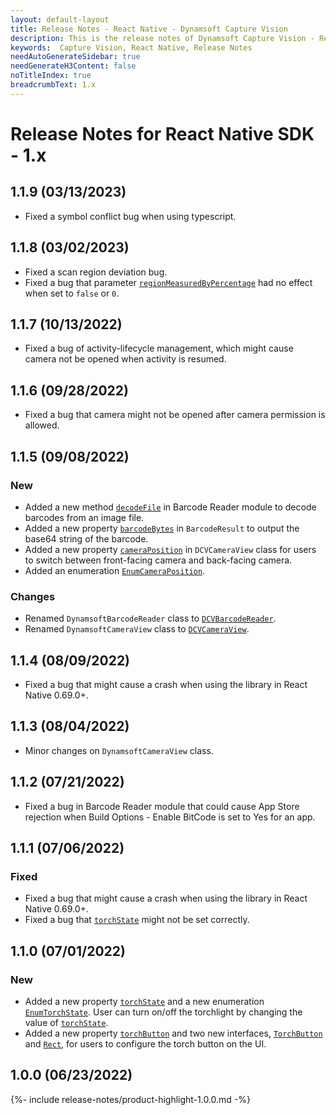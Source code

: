 ```yaml
---
layout: default-layout
title: Release Notes - React Native - Dynamsoft Capture Vision
description: This is the release notes of Dynamsoft Capture Vision - React Native Edition.
keywords:  Capture Vision, React Native, Release Notes
needAutoGenerateSidebar: true
needGenerateH3Content: false
noTitleIndex: true
breadcrumbText: 1.x
---
```


# Release Notes for React Native SDK - 1.x

## 1.1.9 (03/13/2023)

- Fixed a symbol conflict bug when using typescript.

## 1.1.8 (03/02/2023)

- Fixed a scan region deviation bug.
- Fixed a bug that parameter [`regionMeasuredByPercentage`](../api-reference/interface-region.md) had no effect when set to `false` or `0`.

## 1.1.7 (10/13/2022)

- Fixed a bug of activity-lifecycle management, which might cause camera not be opened when activity is resumed.

## 1.1.6 (09/28/2022)

- Fixed a bug that camera might not be opened after camera permission is allowed.

## 1.1.5 (09/08/2022)

### New

- Added a new method [`decodeFile`](../api-reference/barcode-reader.md#decodefile) in Barcode Reader module to decode barcodes from an image file.
- Added a new property [`barcodeBytes`](../api-reference/class-barcode-result.md) in `BarcodeResult` to output the base64 string of the barcode.
- Added a new property [`cameraPosition`](../api-reference/camera-view.md#cameraposition) in `DCVCameraView` class for users to switch between front-facing camera and back-facing camera.
- Added an enumeration [`EnumCameraPosition`](../api-reference/enum-camera-position.md).

### Changes

- Renamed `DynamsoftBarcodeReader` class to [`DCVBarcodeReader`](../api-reference/barcode-reader.md).
- Renamed `DynamsoftCameraView` class to [`DCVCameraView`](../api-reference/camera-view.md).

## 1.1.4 (08/09/2022)

- Fixed a bug that might cause a crash when using the library in React Native 0.69.0+.

## 1.1.3 (08/04/2022)

- Minor changes on `DynamsoftCameraView` class.

## 1.1.2 (07/21/2022)

- Fixed a bug in Barcode Reader module that could cause App Store rejection when Build Options - Enable BitCode is set to Yes for an app.

## 1.1.1 (07/06/2022)

### Fixed

- Fixed a bug that might cause a crash when using the library in React Native 0.69.0+.
- Fixed a bug that [`torchState`](../api-reference/camera-view.md#torchstate) might not be set correctly.

## 1.1.0 (07/01/2022)

### New

- Added a new property [`torchState`](../api-reference/camera-view.md#torchstate) and a new enumeration [`EnumTorchState`](../api-reference/enum-torch-state.md). User can turn on/off the torchlight by changing the value of [`torchState`](../api-reference/camera-view.md#torchstate).
- Added a new property [`torchButton`](../api-reference/camera-view.md#torchbutton) and two new interfaces, [`TorchButton`](../api-reference/interface-torch-button.md) and [`Rect`](../api-reference/interface-rect.md), for users to configure the torch button on the UI.

## 1.0.0 (06/23/2022)

{%- include release-notes/product-highlight-1.0.0.md -%}
